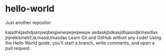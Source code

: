 # hello-world
Just another repositor

kajsdhkjashdjasnjwqbeqjwneqwjeqweqw 
asdaskjbdkasjdhjasndjklnasdlas
jnjneklsmelrf,la,masd;lmasdas
Learn Git and GitHub withoit any code!
Using the Hello World guide, you'll start a branch, write comments, and open a pull request.

